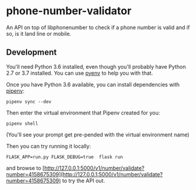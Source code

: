 # phone-number-validator

An API on top of libphonenumber to check if a phone number is valid and if so, is it land line or mobile.

## Development

You'll need Python 3.6 installed, even though you'll probably have Python 2.7 or 3.7 installed. You can use [pyenv](https://github.com/pyenv/pyenv) to help you with that.

Once you have Python 3.6 available, you can install dependencies with [pipenv](https://pipenv.readthedocs.io/en/latest/#install-pipenv-today):

```
pipenv sync --dev
```

Then enter the virtual environment that Pipenv created for you:

```
pipenv shell
```

(You'll see your prompt get pre-pended with the virtual environment name)

Then you can try running it locally:

```
FLASK_APP=run.py FLASK_DEBUG=true  flask run
```

and browse to [http://127.0.0.1:5000/v1/number/validate?number=4158675309](http://127.0.0.1:5000/v1/number/validate?number=4158675309) to try the API out.
